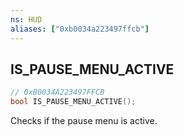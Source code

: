 ```yaml
---
ns: HUD
aliases: ["0xb0034a223497ffcb"]
---
```

## IS_PAUSE_MENU_ACTIVE

```c
// 0xB0034A223497FFCB
bool IS_PAUSE_MENU_ACTIVE();
```

Checks if the pause menu is active.

